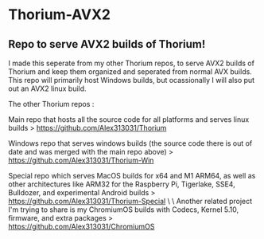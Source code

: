 # Thorium-AVX2
## Repo to serve AVX2 builds of Thorium!

I made this seperate from my other Thorium repos, to serve AVX2 builds of Thorium and keep them organized and seperated from normal AVX builds.
This repo will primarily host Windows builds, but ocassionally I will also put out an AVX2 linux build.

The other Thorium repos :

Main repo that hosts all the source code for all platforms and serves linux builds > https://github.com/Alex313031/Thorium

Windows repo that serves windows builds (the source code there is out of date and was merged with the main repo above) > https://github.com/Alex313031/Thorium-Win

Special repo which serves MacOS builds for x64 and M1 ARM64, as well as other architectures like ARM32 for the Raspberry Pi, Tigerlake, SSE4, Bulldozer, and experimental Android builds > https://github.com/Alex313031/Thorium-Special
 \ 
 \ 
Another related project I'm trying to share is my ChromiumOS builds with Codecs, Kernel 5.10, firmware, and extra packages > https://github.com/Alex313031/ChromiumOS

